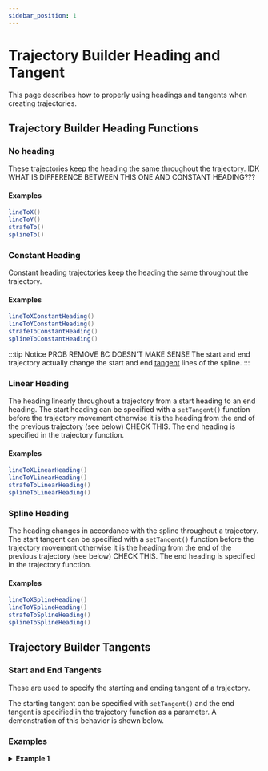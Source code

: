 ```yaml
---
sidebar_position: 1
---
```


# Trajectory Builder Heading and Tangent
This page describes how to properly using headings and tangents when creating trajectories.

## Trajectory Builder Heading Functions

### No heading
These trajectories keep the heading the same throughout the trajectory. IDK WHAT IS DIFFERENCE BETWEEN THIS ONE AND CONSTANT HEADING???

#### Examples
```java
lineToX()
lineToY()
strafeTo()
splineTo()
```

### Constant Heading
Constant heading trajectories keep the heading the same throughout the trajectory.

#### Examples
```java
lineToXConstantHeading()
lineToYConstantHeading()
strafeToConstantHeading()
splineToConstantHeading()
```

:::tip Notice
PROB REMOVE BC DOESN'T MAKE SENSE
The start and end trajectory actually change the start and end [tangent](https://en.wikipedia.org/wiki/Tangent) lines of the spline.
:::
### Linear Heading
The heading linearly throughout a trajectory from a start heading to an end heading. The start heading can be specified with a `setTangent()` function before the trajectory movement otherwise it is the heading from the end of the previous trajectory (see below) CHECK THIS. The end heading is specified in the trajectory function.

#### Examples
```java
lineToXLinearHeading()
lineToYLinearHeading()
strafeToLinearHeading()
splineToLinearHeading()
```

### Spline Heading
The heading changes in accordance with the spline throughout a trajectory. The start tangent can be specified with a `setTangent()` function before the trajectory movement otherwise it is the heading from the end of the previous trajectory (see below) CHECK THIS. The end heading is specified in the trajectory function.

#### Examples
```java
lineToXSplineHeading()
lineToYSplineHeading()
strafeToSplineHeading()
splineToSplineHeading()
```

## Trajectory Builder Tangents
### Start and End Tangents
These are used to specify the starting and ending tangent of a trajectory.

The starting tangent can be specified with `setTangent()` and the end tangent is specified in the trajectory function as a parameter. A demonstration of this behavior is shown below.


### Examples

<details>
  <summary><strong>Example 1</strong></summary>

  ```java
  // Specify a starting pose - coordinate (0,0) facing forward
  Pose2d beginPose = new Pose2d(0.0, 0.0, Math.toRadians(45.0));

  // Create an instance of the Mecanum Drive class
  MecanumDrive drive = new MecanumDrive(hardwareMap, beginPose);

  // Create variables to store the Trajectory and Action
  TrajectoryActionBuilder traj;
  Action trajAction;

  // Create a Trajectory
  traj = drive.actionBuilder(drive.pose)
  // Put your functions here
  .splineToSplineHeading(new Pose2d(-50.0, 50.0, Math.toRadians(0.0)), Math.toRadians(-90.0))

  // Create an action that follows the created trajectory
  trajAction = traj.build()

  // Run the action
  Actions.runBlocking(trajAction);
  ```
  <video controls src="" title="Title" height="400px"></video>
  ### Explanation
  This function moves to the coordinates (-50, 50) with an end heading of `Math.toRadians(0.0)` and an end tangent of `Math.toRadians(-90.0)`. When a begin tangent, the current heading is used. In this case that is the heading stored in `beginPose` which is `Math.toRadians(45.0)`.
  ```java
  .splineToSplineHeading(new Pose2d(-50.0, 50.0, Math.toRadians(0.0)), Math.toRadians(-90.0))
  ```
</details>